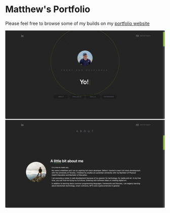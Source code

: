 # Matthew's Portfolio

Please feel free to browse some of my builds on my [portfolio website](https://portfolio-mp.vercel.app)

![Demo](./assets/demo1.png)
![Demo](./assets/demo2.png)
